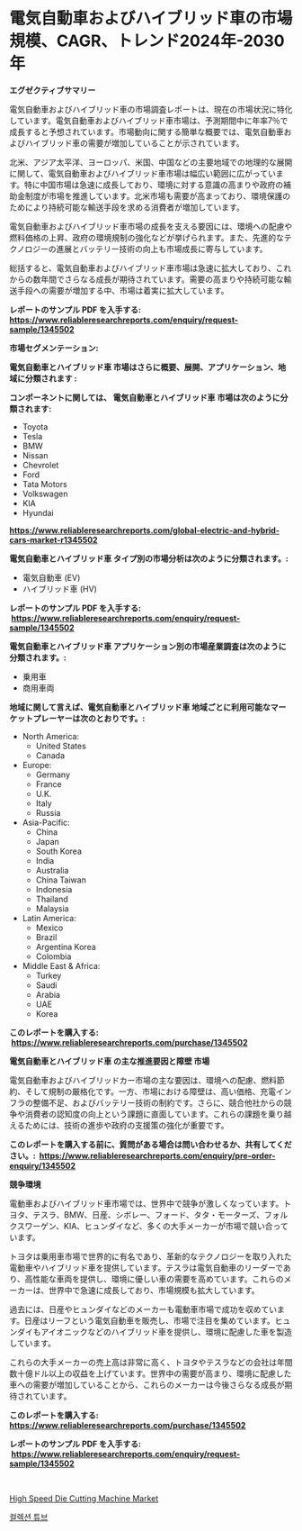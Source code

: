 <p><h1>電気自動車およびハイブリッド車の市場規模、CAGR、トレンド2024年-2030年</h1></p><p><strong>エグゼクティブサマリー</strong></p>
<p><p>電気自動車およびハイブリッド車の市場調査レポートは、現在の市場状況に特化しています。電気自動車およびハイブリッド車市場は、予測期間中に年率7％で成長すると予想されています。市場動向に関する簡単な概要では、電気自動車およびハイブリッド車の需要が増加していることが示されています。</p><p>北米、アジア太平洋、ヨーロッパ、米国、中国などの主要地域での地理的な展開に関して、電気自動車およびハイブリッド車市場は幅広い範囲に広がっています。特に中国市場は急速に成長しており、環境に対する意識の高まりや政府の補助金制度が市場を推進しています。北米市場も需要が高まっており、環境保護のためにより持続可能な輸送手段を求める消費者が増加しています。</p><p>電気自動車およびハイブリッド車市場の成長を支える要因には、環境への配慮や燃料価格の上昇、政府の環境規制の強化などが挙げられます。また、先進的なテクノロジーの進展とバッテリー技術の向上も市場成長に寄与しています。</p><p>総括すると、電気自動車およびハイブリッド車市場は急速に拡大しており、これからの数年間でさらなる成長が期待されています。需要の高まりや持続可能な輸送手段への需要が増加する中、市場は着実に拡大しています。</p></p>
<p><strong>レポートのサンプル PDF を入手する: <a href="https://www.reliableresearchreports.com/enquiry/request-sample/1345502">https://www.reliableresearchreports.com/enquiry/request-sample/1345502</a></strong></p>
<p><strong>市場セグメンテーション:</strong></p>
<p><strong> 電気自動車とハイブリッド車 市場はさらに概要、展開、アプリケーション、地域に分類されます :</strong></p>
<p><strong>コンポーネントに関しては、 電気自動車とハイブリッド車 市場は次のように分類されます: &nbsp;</strong></p>
<p><ul><li>Toyota</li><li>Tesla</li><li>BMW</li><li>Nissan</li><li>Chevrolet</li><li>Ford</li><li>Tata Motors</li><li>Volkswagen</li><li>KIA</li><li>Hyundai</li></ul></p>
<p><strong><a href="https://www.reliableresearchreports.com/global-electric-and-hybrid-cars-market-r1345502">https://www.reliableresearchreports.com/global-electric-and-hybrid-cars-market-r1345502</a></strong></p>
<p><strong> 電気自動車とハイブリッド車 タイプ別の市場分析は次のように分類されます。:</strong></p>
<p><ul><li>電気自動車 (EV)</li><li>ハイブリッド車 (HV)</li></ul></p>
<p><strong>レポートのサンプル PDF を入手する: &nbsp;<a href="https://www.reliableresearchreports.com/enquiry/request-sample/1345502">https://www.reliableresearchreports.com/enquiry/request-sample/1345502</a></strong></p>
<p><strong> 電気自動車とハイブリッド車 アプリケーション別の市場産業調査は次のように分類されます。:</strong></p>
<p><ul><li>乗用車</li><li>商用車両</li></ul></p>
<p><strong>地域に関して言えば、電気自動車とハイブリッド車 地域ごとに利用可能なマーケットプレーヤーは次のとおりです。:</strong></p>
<p><ul>
    <li>
        North America:
        <ul>
            <li>United States</li>
            <li>Canada</li>
        </ul>
    </li>
    <li>
        Europe:
        <ul>
            <li>Germany</li>
            <li>France</li>
            <li>U.K.</li>
            <li>Italy</li>
            <li>Russia</li>
        </ul>
    </li>
    <li>
        Asia-Pacific:
        <ul>
            <li>China</li>
            <li>Japan</li>
            <li>South Korea</li>
            <li>India</li>
            <li>Australia</li>
            <li>China Taiwan</li>
            <li>Indonesia</li>
            <li>Thailand</li>
            <li>Malaysia</li>
        </ul>
    </li>
    <li>
        Latin America:
        <ul>
            <li>Mexico</li>
            <li>Brazil</li>
            <li>Argentina Korea</li>
            <li>Colombia</li>
        </ul>
    </li>
    <li>
        Middle East & Africa:
        <ul>
            <li>Turkey</li>
            <li>Saudi</li>
            <li>Arabia</li>
            <li>UAE</li>
            <li>Korea</li>
        </ul>
    </li>
    </ul></p>
<p><strong>このレポートを購入する: &nbsp;<a href="https://www.reliableresearchreports.com/purchase/1345502">https://www.reliableresearchreports.com/purchase/1345502</a></strong></p>
<p><strong>電気自動車とハイブリッド車 の主な推進要因と障壁 市場</strong></p>
<p><p>電気自動車およびハイブリッドカー市場の主な要因は、環境への配慮、燃料節約、そして規制の厳格化です。一方、市場における障壁は、高い価格、充電インフラの整備不足、およびバッテリー技術の制約です。さらに、競合他社からの競争や消費者の認知度の向上という課題に直面しています。これらの課題を乗り越えるためには、技術の進歩や政府の支援策の強化が重要です。</p></p>
<p><strong>このレポートを購入する前に、質問がある場合は問い合わせるか、共有してください。:&nbsp; <a href="https://www.reliableresearchreports.com/enquiry/pre-order-enquiry/1345502">https://www.reliableresearchreports.com/enquiry/pre-order-enquiry/1345502</a></strong></p>
<p><strong>競争環境</strong></p>
<p><p>電動車およびハイブリッド車市場では、世界中で競争が激しくなっています。トヨタ、テスラ、BMW、日産、シボレー、フォード、タタ・モーターズ、フォルクスワーゲン、KIA、ヒュンダイなど、多くの大手メーカーが市場で競い合っています。</p><p>トヨタは乗用車市場で世界的に有名であり、革新的なテクノロジーを取り入れた電動車やハイブリッド車を提供しています。テスラは電気自動車のリーダーであり、高性能な車両を提供し、環境に優しい車の需要を高めています。これらのメーカーは、世界中で急速に成長しており、市場規模も拡大しています。</p><p>過去には、日産やヒュンダイなどのメーカーも電動車市場で成功を収めています。日産はリーフという電気自動車を販売し、市場で注目を集めています。ヒュンダイもアイオニックなどのハイブリッド車を提供し、環境に配慮した車を製造しています。</p><p>これらの大手メーカーの売上高は非常に高く、トヨタやテスラなどの会社は年間数十億ドル以上の収益を上げています。世界中の需要が高まり、環境に配慮した車への需要が増加していることから、これらのメーカーは今後さらなる成長が期待されています。</p></p>
<p><strong>このレポートを購入する: &nbsp; <a href="https://www.reliableresearchreports.com/purchase/1345502">https://www.reliableresearchreports.com/purchase/1345502</a></strong></p>
<p><strong>レポートのサンプル PDF を入手する: &nbsp;<a href="https://www.reliableresearchreports.com/enquiry/request-sample/1345502">https://www.reliableresearchreports.com/enquiry/request-sample/1345502</a></strong><strong></strong></p>
<p>&nbsp;</p>
<p><p><a href="https://view.publitas.com/reportprime-1/high-speed-die-cutting-machine-market-size-focuses-on-market-dynamics-in-depth-analysis-and-future-projections-of-its-market-forecasted-for-period-from-2024-to-2031/">High Speed Die Cutting Machine Market</a></p><p><a href="https://medium.com/@wheelgg5674537/%EC%88%98%EC%A7%91-%ED%8A%9C%EB%B8%8C-%EC%8B%9C%EC%9E%A5-%EA%B7%9C%EB%AA%A8%EB%8A%94-%EA%B8%80%EB%A1%9C%EB%B2%8C-%EC%82%B0%EC%97%85%EC%97%90%EC%84%9C-%EA%B0%80%EC%9E%A5-%EC%A2%8B%EC%9D%80-%EB%A7%88%EC%BC%80%ED%8C%85-%EC%B1%84%EB%84%90%EC%9D%84-%EB%B3%B4%EC%97%AC%EC%A4%8D%EB%8B%88%EB%8B%A4-0f8bd0c6876f">컬렉션 튜브</a></p></p>